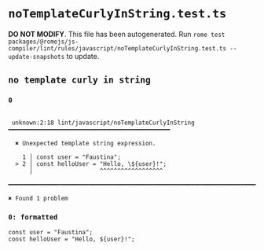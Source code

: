 # `noTemplateCurlyInString.test.ts`

**DO NOT MODIFY**. This file has been autogenerated. Run `rome test packages/@romejs/js-compiler/lint/rules/javascript/noTemplateCurlyInString.test.ts --update-snapshots` to update.

## `no template curly in string`

### `0`

```

 unknown:2:18 lint/javascript/noTemplateCurlyInString ━━━━━━━━━━━━━━━━━━━━━━━━━━━━━━━━━━━━━━━━━━━━━━

  ✖ Unexpected template string expression.

    1 │ const user = "Faustina";
  > 2 │ const helloUser = "Hello, \${user}!";
      │                   ^^^^^^^^^^^^^^^^^^

━━━━━━━━━━━━━━━━━━━━━━━━━━━━━━━━━━━━━━━━━━━━━━━━━━━━━━━━━━━━━━━━━━━━━━━━━━━━━━━━━━━━━━━━━━━━━━━━━━━━

✖ Found 1 problem

```

### `0: formatted`

```
const user = "Faustina";
const helloUser = "Hello, ${user}!";

```
